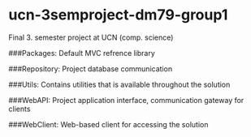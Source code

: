 ucn-3semproject-dm79-group1
===========================

Final 3. semester project at UCN (comp. science)

###Packages:
    Default MVC refrence library

###Repository:
    Project database communication

###Utils:
    Contains utilities that is available throughout the solution

###WebAPI:
    Project application interface, communication gateway for clients

###WebClient:
    Web-based client for accessing the solution